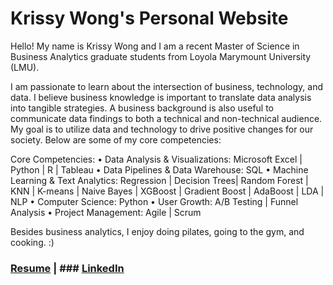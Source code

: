 # Krissy Wong's Personal Website

Hello! My name is Krissy Wong and I am a recent Master of Science in Business Analytics graduate students from Loyola Marymount University (LMU).

I am passionate to learn about the intersection of business, technology, and data. I believe business knowledge is important to translate data analysis into tangible strategies. A business background is also useful to communicate data findings to both a technical and non-technical audience. My goal is to utilize data and technology to drive positive changes for our society. Below are some of my core competencies: 

Core Competencies: 
• Data Analysis & Visualizations: Microsoft Excel | Python | R | Tableau 
• Data Pipelines & Data Warehouse: SQL 
• Machine Learning & Text Analytics: Regression | Decision Trees| Random Forest | KNN | K-means | Naive Bayes | XGBoost | Gradient Boost | AdaBoost | LDA | NLP
• Computer Science: Python
• User Growth: A/B Testing | Funnel Analysis 
• Project Management: Agile | Scrum

Besides business analytics, I enjoy doing pilates, going to the gym, and cooking. :) 


### [Resume](https://github.com/krissyw/Krissy-Wong-s-Personal-Website/blob/main/Krissy_Wong_resume.pdf) | ### [LinkedIn](https://www.linkedin.com/in/krissy-wong/)
